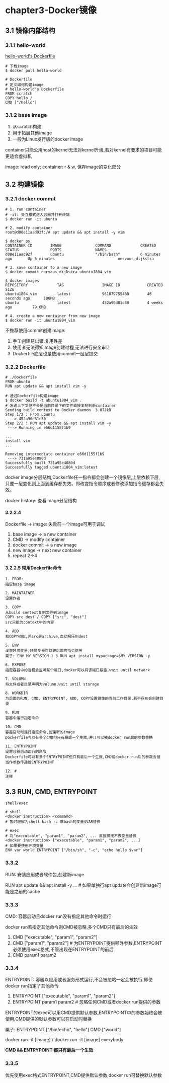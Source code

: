 chapter3-Docker镜像
===================

## 3.1 镜像内部结构

### 3.1.1 hello-world

[hello-world's Dockerfile](https://github.com/docker-library/hello-world/blob/b0a34596994b120f5456f08992ef9a75ed56f34e/amd64/hello-world/Dockerfile)

```
# 下载image
$ docker pull hello-world

# Dockerfile
# 定义如何构建image
# hello-world's Dockerfile
FROM scratch
COPY hello /
CMD ["/hello"]
```

### 3.1.2 base image

1. 从scratch构建
2. 用于拓展其他image
3. 一般为Linux发行版的docker image

container只能公用host的kernel无法对kernel升级,若对kernel有要求的项目可能更适合虚拟机

image: read only; container: r & w, 保存image的变化部分

## 3.2 构建镜像

### 3.2.1 docker commit

```
# 1. run container
# -it: 交互模式进入容器并打开终端
$ docker run -it ubuntu

# 2. modify container
root@d08e11aad92f:/# apt update && apt install -y vim

$ docker ps
CONTAINER ID        IMAGE               COMMAND             CREATED             STATUS              PORTS               NAMES
d08e11aad92f        ubuntu              "/bin/bash"         6 minutes ago       Up 6 minutes                            nervous_dijkstra

# 3. save container to a new image
$ docker commit nervous_dijkstra ubuntu1804_vim

$ docker images
REPOSITORY             TAG                 IMAGE ID            CREATED             SIZE
ubuntu1804_vim         latest              961079755480        46 seconds ago      180MB
ubuntu                 latest              452a96d81c30        4 weeks ago         79.6MB

# 4. create a new container from new image
$ docker run -it ubuntu1804_vim
```

不推荐使用commit创建image:

1. 手工创建易出错,复用性差
2. 使用者无法得知image创建过程,无法进行安全审计
3. Dockerfile底层也是使用commit一层层提交

### 3.2.2 Dockerfile

```
# ./Dockerfile
FROM ubuntu
RUN apt update && apt install vim -y

# 通过Dockerfile构建image
$ docker build -t ubuntu1804_vim .
# 发送上下文但不会把当前目录下的文件直接复制到新container
Sending build context to Docker daemon  3.072kB
Step 1/2 : From ubuntu
 ---> 452a96d81c30
Step 2/2 : RUN apt update && apt install vim -y
 ---> Running in e66d1155f1b9

...
install vim
...

Removing intermediate container e66d1155f1b9
 ---> 731a95e4080d
Successfully built 731a95e4080d
Successfully tagged ubuntu1804_vim:latest
```

docker image分层结构,Dockerfile任一指令都会创建一个镜像层,上层依赖下层,只要一层变化则上面到缓存都失效。即改变指令顺序或者修改添加指令缓存都会失效。

docker history: 查看image分层结构

#### 3.2.2.4

Dockerfile -> image: 失败前一个image可用于调试

1. base image -> a new container
2. CMD -> modify container
3. docker commit -> a new image
4. new image -> next new container
5. repeat 2->4

#### 3.2.2.5 常用Dockerfile命令

```
1. FROM:
指定base image

2. MAINTAINER
设置作者

3. COPY
从build context复制文件到image
COPY src dest / COPY ["src", "dest"]
src只能为context中的内容

4. ADD
和COPY相似,若src是archive,自动解压到dest

5. ENV
设置环境变量,环境变量可以被后面的指令使用
栗子: ENV MY_VERSION 1.3 RUN apt install mypackage=$MY_VERSION -y

6. EXPOSE
指定容器中的进程会监听某个端口,docker可以将该端口暴露,wait until network

7. VOLUMN
将文件或者目录声明为volumn,wait until storage

8. WORKDIR
为后面的RUN, CMD, ENTRYPOINT, ADD, COPY设置镜像的当前工作目录,若不存在会创建目录

9. RUN
容器中运行指定命令

10. CMD
容器启动时运行指定命令,创建新的image
Dockerfile可以有多个CMD但只有最后一个生效,并且可以被docker run后的参数替换

11. ENTRYPOINT
设置容器启动运行的命令
Dockerfile可以有多个ENTRYPOINT但只有最后一个生效,CMD或docker run后的参数会被当作参数传递给ENTRYPOINT

12. #
注释
```

## 3.3 RUN, CMD, ENTRYPOINT

```
shell/exec

# shell
<docker instruction> <command>
# 暂时理解为shell bash -c 做bash的变量$VAR替换

# exec
# 将"executable", "param1", "param2", ... 直接拼接不做变量替换
<docker instruction> ["executable", "param1", "param2", ...]
# 如果要使用环境变量
ENV var world ENTRYPOINT ["/bin/sh", "-c", "echo hello $var"]
```

### 3.3.2

RUN: 安装应用或者软件包,创建新image

RUN apt update && apt install -y ...  # 如果单独行apt update会创建新image可能是之前的cache

### 3.3.3

CMD: 容器启动且docker run没有指定其他命令时运行

docker run若指定其他命令则CMD被忽略,多个CMD只有最后的生效

1. CMD ["executable", "param1", "param2"]
2. CMD ["param1", "param2"]  # 为ENTRYPOINT提供额外参数,ENTRYPOINT必须使用exec格式,不管出现在ENTRYPOINT的前后
3. CMD param1 param2

### 3.3.4

ENTRYPOINT: 容器以应用或者服务形式运行,不会被忽略一定会被执行,即使docker run指定了其他命令

1. ENTRYPOINT ["executable", "param1", "param2"]
2. ENTRYPOINT param1 param2  # 忽略任何CMD或者docker run提供的参数

ENTRYPOINT的exec可以用CMD提供默认参数,ENTRYPOINT中的参数始终会被使用,CMD提供的默认参数可以在启动时替换

栗子: ENTRYPOINT ["/bin/echo", "hello"] CMD ["world"]

docker run -it [image] / docker run -it [image] everybody

**CMD && ENTRYPOINT 都只有最后一个生效**

### 3.3.5

优先使用exec格式ENTRYPOINT,CMD提供默认参数,docker run可替换默认参数
